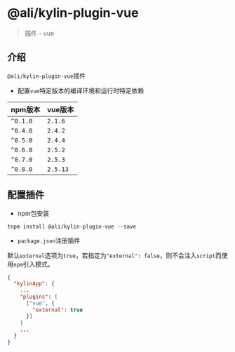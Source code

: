 # @ali/kylin-plugin-vue

> 插件 - vue

## 介绍

`@ali/kylin-plugin-vue`插件

- 配置`vue`特定版本的编译环境和运行时特定依赖

|npm版本|vue版本|
|-----|-----|
|`^0.1.0`|`2.1.6`|
|`^0.4.0`|`2.4.2`|
|`^0.5.0`|`2.4.4`|
|`^0.6.0`|`2.5.2`|
|`^0.7.0`|`2.5.3`|
|`^0.8.0`|`2.5.13`|

## 配置插件

- npm包安装

```shell
tnpm install @ali/kylin-plugin-vue --save
```

- `package.json`注册插件

默认`external`选项为`true`，若指定为`"external": false`，则不会注入`script`而使用`npm`引入模式。

```json
{
  "kylinApp": {
    ...
    "plugins": [
      ["vue", {
        "external": true
      }]
    ]
    ...
  }
}
```

